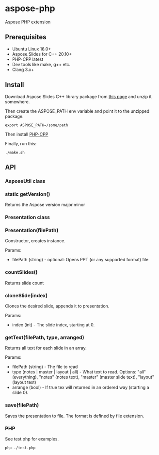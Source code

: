 # aspose-php
Aspose PHP extension

## Prerequisites

* Ubuntu Linux 16.0+
* Aspose.Slides for C++ 20.10+
* PHP-CPP latest
* Dev tools like make, g++ etc.
* Clang 3.x+


## Install

Download Aspose Slides C++ library package from [this page](https://products.aspose.com/slides/cpp) and unzip it somewhere.

Then create the ASPOSE_PATH env variable and point it to the unzipped package.

```
export ASPOSE_PATH=/some/path
```

Then install [PHP-CPP](https://www.php-cpp.com/)

Finally, run this:

```
./make.sh
```

## API

### AsposeUtil class

### static getVersion()

Returns the Aspose version major.minor

### Presentation class

### Presentation(filePath)

Constructor, creates instance.

Params:

* filePath (string) - optional: Opens PPT (or any supported format) file

### countSlides()

Returns slide count

### cloneSlide(index)

Clones the desired slide, appends it to presentation.

Params:

* index (int) - The slide index, starting at 0.

### getText(filePath, type, arranged) 

Returns all text for each slide in an array.

Params:

* filePath (string) - The file to read
* type (notes | master | layout | all) - What text to read. Options: "all" (everything), "notes" (notes text), "master" (master slide text), "layout" (layout text)
* arrange (bool) - If true tex will returned in an ordered way (starting a slide 0).


### save(filePath) 

Saves the presentation to file. The format is defined by file extension.

### PHP

See test.php for examples.

```
php ./test.php
```
